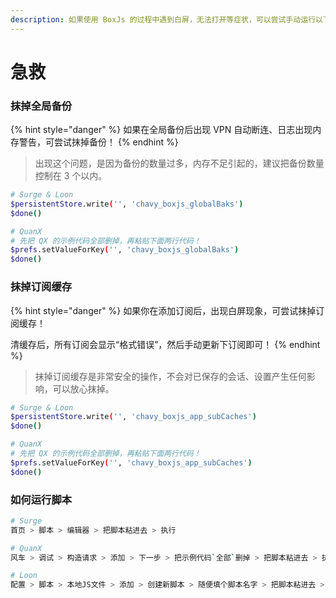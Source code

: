```yaml
---
description: 如果使用 BoxJs 的过程中遇到白屏，无法打开等症状，可以尝试手动运行以下脚本！
---
```


# 急救

### 抹掉全局备份

{% hint style="danger" %}
如果在全局备份后出现 VPN 自动断连、日志出现内存警告，可尝试抹掉备份！
{% endhint %}

> 出现这个问题，是因为备份的数量过多，内存不足引起的，建议把备份数量控制在 3 个以内。

```bash
# Surge & Loon
$persistentStore.write('', 'chavy_boxjs_globalBaks')
$done()

# QuanX
# 先把 QX 的示例代码全部删掉，再粘贴下面两行代码！
$prefs.setValueForKey('', 'chavy_boxjs_globalBaks')
$done()
```

### 

### 抹掉订阅缓存

{% hint style="danger" %}
如果你在添加订阅后，出现白屏现象，可尝试抹掉订阅缓存！

清缓存后，所有订阅会显示“格式错误”，然后手动更新下订阅即可！
{% endhint %}

> 抹掉订阅缓存是非常安全的操作，不会对已保存的会话、设置产生任何影响，可以放心抹掉。

```bash
# Surge & Loon
$persistentStore.write('', 'chavy_boxjs_app_subCaches')
$done()

# QuanX
# 先把 QX 的示例代码全部删掉，再粘贴下面两行代码！
$prefs.setValueForKey('', 'chavy_boxjs_app_subCaches')
$done()
```



### 如何运行脚本

```bash
# Surge
首页 > 脚本 > 编辑器 > 把脚本粘进去 > 执行

# QuanX
风车 > 调试 > 构造请求 > 添加 > 下一步 > 把示例代码`全部`删掉 > 把脚本粘进去 > 执行

# Loon
配置 > 脚本 > 本地JS文件 > 添加 > 创建新脚本 > 随便填个脚本名字 > 把脚本粘进去 > 运行
```

